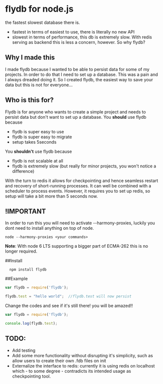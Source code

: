 # flydb for node.js
the fastest slowest database there is. 
+ fastest in terms of easiest to use, there is literally no new API
+ slowest in terms of performance, this db is extremely slow. With redis serving as backend this is less a concern, however.
So why flydb?

## Why I made this
I made flydb because I wanted to be able to persist data for some of my projects. In order to do that I need to set up a database.  This was a pain and I always dreaded doing it. So I created flydb, the easiest way to save your data but this is not for everyone...

## Who is this for?
Flydb is for anyone who wants to create a simple project and needs to persist data but don't want to set up a database.
You **should** use flydb because
+ flydb is super easy to use
+ flydb is super easy to migrate
+ setup takes 5seconds

You **shouldn't** use flydb because
+ flydb is not scalable at all
+ flydb is extremely slow (but really for minor projects, you won't notice a difference)

With the turn to redis it allows for checkpointing and hence seamless restart and recovery of short-running processes. It can well be combined with a scheduler to process events. However, it requires you to set up redis, so setup will take a bit more than 5 seconds now.

## !IMPORTANT
In order to run this you will need to activate --harmony-proxies, luckily you dont need to install anything on top of node.

````
node --harmony-proxies <your commands>
````

<b>Note</b>: With node 6 LTS supporting a bigger part of ECMA-262 this is no longer required.

##Install

````
  npm install flydb
````

##Example

````javascript
var flydb = require('flydb');

flydb.test = "hello world";  //flydb.test will now persist
````

Change the codes and see if it's still there! you will be amazed!!
````javascript
var flydb = require('flydb');

console.log(flydb.test);
````

## TODO:
+ Add testing
+ Add some more functionality without disrupting it's simplicity, such as allow users to create their own .fdb files on init
+ Externalize the interface to redis: currently it is using redis on localhost which - to some degree - contradicts its intended usage as checkpointing tool.


